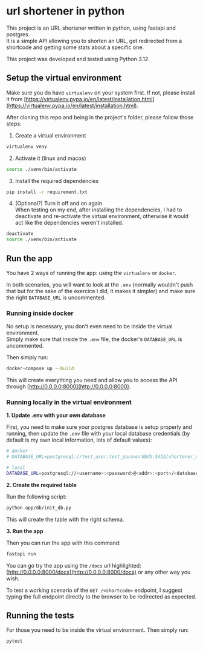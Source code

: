 # url shortener in python

This project is an URL shortener written in python, using fastapi and postgres.  
It is a simple API allowing you to shorten an URL, get redirected from a shortcode and getting 
some stats about a specific one.

This project was developed and tested using Python 3.12.

## Setup the virtual environment

Make sure you do have `virtualenv` on your system first. If not, please install it from 
[https://virtualenv.pypa.io/en/latest/installation.html](https://virtualenv.pypa.io/en/latest/installation.html).

After cloning this repo and being in the project's folder, please follow those steps:

1. Create a virtual environment   
```bash
virtualenv venv
```

2. Activate it (linux and macos)  
```bash
source ./venv/bin/activate
```

3. Install the required dependencies  
```bash
pip install -r requirement.txt
```

4. (Optional?) Turn it off and on again  
When testing on my end, after installing the dependencies, I had to deactivate and re-activate the virtual 
environment, otherwise it would act like the dependencies weren't installed.
```bash 
deactivate 
source ./venv/bin/activate
```


## Run the app

You have 2 ways of running the app: using the `virtualenv` or `docker`. 

In both scenarios, you will want to look at the `.env` (normally wouldn't push that but for the 
sake of the exercice I did, it makes it simpler) and make sure the right `DATABASE_URL` is uncommented.

### Running inside docker

No setup is necessary, you don't even need to be inside the virtual environment.  
Simply make sure that inside the `.env` file, the docker's `DATABASE_URL` is uncommented.

Then simply run:
```bash 
docker-compose up --build 
```

This will create everything you need and allow you to access the API through 
[http://0.0.0.0:8000](http://0.0.0.0:8000).

### Running locally in the virtual environment

**1. Update .env with your own database**

First, you need to make sure your postgres database is setup properly and running, then update the `.env` file 
with your local database credentials (by default is my own local information, lots of default values):
```bash 
# docker
# DATABASE_URL=postgresql://test_user:test_password@db:5432/shortener_db

# local
DATABASE_URL=postgresql://<username>:<password>@<addr>:<port>/<database_name>
```

**2. Create the required table**

Run the following script:
```bash 
python app/db/init_db.py 
```
This will create the table with the right schema.

**3. Run the app**

Then you can run the app with this command:
```bash 
fastapi run 
```

You can go try the app using the `/docs` url highlighted: [http://0.0.0.0:8000/docs](http://0.0.0.0:8000/docs) or 
any other way you wish.

To test a working scenario of the `GET /<shortcode>` endpoint, I suggest typing the full endpoint directly to 
the browser to be redirected as expected.

## Running the tests

For those you need to be inside the virtual environment. Then simply run:
```bash 
pytest
```
